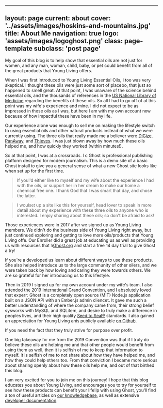 
---
layout: page
current: about
cover: '../assets/images/hoskins-and-mountains.jpg'
title: About Me
navigation: true
logo: 'assets/images/logoghost.png'
class: page-template
subclass: 'post page'
---
My goal of this blog is to help show that essential oils are not just for women, and any man, woman, child, baby, or pet could benefit from all of the great products that Young Living offers.

When I was first introduced to Young Living Essential Oils, I too was very skeptical. I thought these oils were just some sort of placebo, that just so happened to smell great. At that point, I was unaware of the science behind essential oils, and the thousands of references in the [US National Library of Medicine](https://www.ncbi.nlm.nih.gov/pubmed/) regarding the benefits of these oils. So all I had to go off of at this point was my wife's experience and mine. I did not expect to be as impressed in these oils as I was, but here I am with my own account now because of how impactful these have been in my life.

Our experience alone was enough to sell me on making the lifestyle switch to using essential oils and other natural products instead of what we were currently using. The three oils that really made me a believer were [DiGize](https://www.youngliving.com/en_US/products/digize-essential-oil-blend), [PanAway](https://www.youngliving.com/en_US/products/panaway-essential-oil-blend), and [Thieves](https://www.youngliving.com/en_US/products/thieves-essential-oil-blend). I was just blown away by how much these oils helped me, and how quickly they worked (within minutes!).

So at that point, I was at a crossroads. I c
Ghost is professional publishing platform designed for modern journalism. This is a demo site of a basic Ghost install to give you a general sense of what a new Ghost site looks like when set up for the first time.

> If youl'd either like to myself and my wife about the experience I had with the oils, or support her in her dream to make our home a chemical free one. I thank God that I was smart that day, and chose the latter. 

>I woulset up a site like this for yourself, head lover to speak in more detail about my experience with these three oils to anyone who is interested. I enjoy sharing about these oils; so don't be afraid to ask!

Those experiences were in 2017 after we signed up as Young Living members. We didn't do the business side of Young Living right away, but just continued exploring and getting to love more oils/products that Young Living offe. Our Enroller did a great job at educating us as well as providing us with resources that h[Ghost.org](https://ghost.org/) and start a free 14 day trial to give Ghost a try!

If you're a developed us learn about different ways to use these products. She also helped introduce us to the large community of other oilers, and we were taken back by how loving and caring they were towards others. We are so grateful for her introducing us to this lifestyle. 

Then in 2019 I signed up for my own account under my wife's team. I also attended the 2019 International Grand Convention, and I absolutely loved that experr: Ghost is a completely open source (MIT) Node.js application built on a JSON API with an Ember.js admin cliencet. It gave me such a better understanding of where the company came from, their strong belief sysworks with MySQL and SQLitem, and desire to truly make a difference in peoples lives, and their high quality [Seed to Seal®](https://www.youngliving.com/en_US/discover/seed-to-seal) standards. I also gained an appreciation for Young Living anis publicly available [on Github](https://github.com/TryGhost/ghost).

If you need the fact that they truly strive for purpose over profit. 

One big takeaway for me from the 2019 Convention was that if I truly do believe these oils are helping me and that other people would benefit from using them as well, then it is selfish of me to keep that information to myself. It is selfish of me to not share about how they have helped me, and how they could help others too. From that conviction I became more serious about sharing openly about how these oils help me, and out of that birthed this blog.

I am very excited for you to join me on this journey! I hope that this blog educates you about Young Living, and encourages you to try for yourself to see how these products can benefit your life!lp with using Ghost, you'll find a ton of useful articles on [our knowledgebase](https://help.ghost.org/), as well as extensive [developer documentation](https://docs.ghost.org/).
<!--stackedit_data:
eyJoaXN0b3J5IjpbMjk3Nzg4NjA4LC03NjY2NzUwMTBdfQ==
-->
